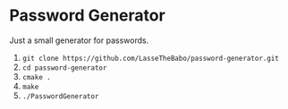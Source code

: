 # Password Generator

Just a small generator for passwords.

1. `git clone https://github.com/LasseTheBabo/password-generator.git`
2. `cd password-generator`
3. `cmake .`
4. `make`
5. `./PasswordGenerator`
